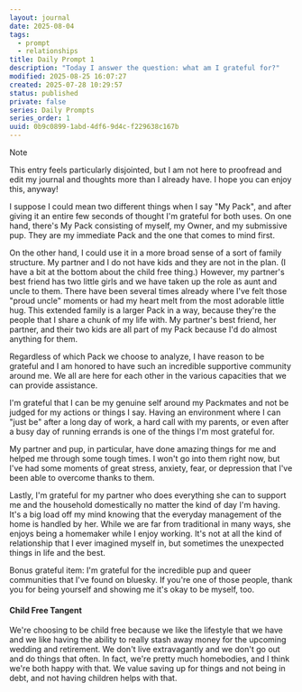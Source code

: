 ```yaml
---
layout: journal
date: 2025-08-04
tags:
  - prompt
  - relationships
title: Daily Prompt 1
description: "Today I answer the question: what am I grateful for?"
modified: 2025-08-25 16:07:27
created: 2025-07-28 10:29:57
status: published
private: false
series: Daily Prompts
series_order: 1
uuid: 0b9c0899-1abd-4df6-9d4c-f229638c167b
---
```

>[!NOTE]
>
>This entry feels particularly disjointed, but I am not here to proofread and edit my journal and thoughts more than I already have. I hope you can enjoy this, anyway!

I suppose I could mean two different things when I say "My Pack", and after giving it an entire few seconds of thought I'm grateful for both uses. On one hand, there's My Pack consisting of myself, my Owner, and my submissive pup. They are my immediate Pack and the one that comes to mind first.

On the other hand, I could use it in a more broad sense of a sort of family structure. My partner and I do not have kids and they are not in the plan. (I have a bit at the bottom about the child free thing.) However, my partner's best friend has two little girls and we have taken up the role as aunt and uncle to them. There have been several times already where I've felt those "proud uncle" moments or had my heart melt from the most adorable little hug. This extended family is a larger Pack in a way, because they're the people that I share a chunk of my life with. My partner's best friend, her partner, and their two kids are all part of my Pack because I'd do almost anything for them.

Regardless of which Pack we choose to analyze, I have reason to be grateful and I am honored to have such an incredible supportive community around me. We all are here for each other in the various capacities that we can provide assistance.

I'm grateful that I can be my genuine self around my Packmates and not be judged for my actions or things I say. Having an environment where I can "just be" after a long day of work, a hard call with my parents, or even after a busy day of running errands is one of the things I'm most grateful for. 

My partner and pup, in particular, have done amazing things for me and helped me through some tough times. I won't go into them right now, but I've had some moments of great stress, anxiety, fear, or depression that I've been able to overcome thanks to them. 

Lastly, I'm grateful for my partner who does everything she can to support me and the household domestically no matter the kind of day I'm having. It's a big load off my mind knowing that the everyday management of the home is handled by her. While we are far from traditional in many ways, she enjoys being a homemaker while I enjoy working. It's not at all the kind of relationship that I ever imagined myself in, but sometimes the unexpected things in life and the best.

Bonus grateful item: I'm grateful for the incredible pup and queer communities that I've found on bluesky. If you're one of those people, thank you for being yourself and showing me it's okay to be myself, too. 
#### Child Free Tangent
We're choosing to be child free because we like the lifestyle that we have and we like having the ability to really stash away money for the upcoming wedding and retirement. We don't live extravagantly and we don't go out and do things that often. In fact, we're pretty much homebodies, and I think we're both happy with that. We value saving up for things and not being in debt, and not having children helps with that.